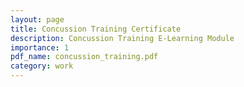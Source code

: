 ```yaml
---
layout: page
title: Concussion Training Certificate
description: Concussion Training E-Learning Module
importance: 1
pdf_name: concussion_training.pdf
category: work
---
```

